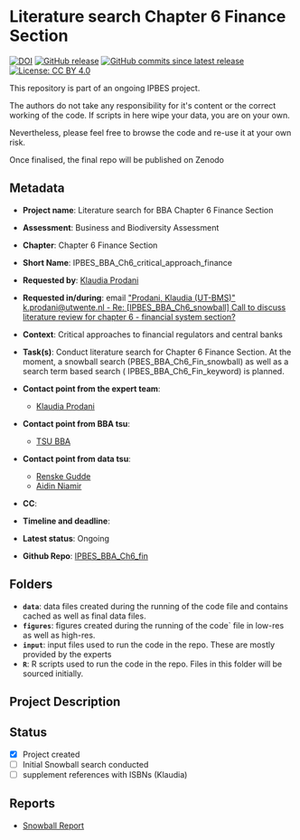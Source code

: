 # Literature search Chapter 6 Finance Section

[![DOI](https://zenodo.org/badge/DOI/9999999999.svg)](https://doi.org/9999999999)
[![GitHub release](https://img.shields.io/github/release/IPBES-Data/IPBES_BBA_Ch6_fin.svg)](https://github.com/IPBES-Data/IPBES_BBA_Ch6_fin/releases/latest)
[![GitHub commits since latest release](https://img.shields.io/github/commits-since/IPBES-Data/IPBES_BBA_Ch6_fin/latest)](https://github.com/IPBES-Data/IPBES_BBA_Ch6_fin/commits/main)
[![License: CC BY 4.0](https://img.shields.io/badge/License-CC%20BY%204.0-lightgrey.svg)](https://creativecommons.org/licenses/by/4.0/)

This repository is part of an ongoing IPBES project.

The authors do not take any responsibility for it's content or the correct working of the code. If scripts in here wipe your data, you are on your own.

Nevertheless, please feel free to browse the code and re-use it at your own risk.

Once finalised, the final repo will be published on Zenodo

## Metadata

- **Project name**: Literature search for BBA Chapter 6 Finance Section
- **Assessment**: Business and Biodiversity Assessment
- **Chapter**: Chapter 6 Finance Section
- **Short Name**: IPBES_BBA_Ch6_critical_approach_finance

- **Requested by**: [Klaudia Prodani](mailto:k.prodani@utwente.nl)
- **Requested in/during**: email ["Prodani, Klaudia (UT-BMS)" <k.prodani@utwente.nl> - Re: [IPBES_BBA_Ch6_snowball] Call to discuss literature review for chapter 6 - financial system section?](message://%3cAM8P195MB11065AEF7154102F2974CD4E90512@AM8P195MB1106.EURP195.PROD.OUTLOOK.COM%3e)

- **Context**: Critical approaches to financial regulators and central banks
- **Task(s)**: Conduct literature search for Chapter 6 Finance Section. At the moment, a
snowball search (PBES_BBA_Ch6_Fin_snowball) as well as a search term based search
( IPBES_BBA_Ch6_Fin_keyword) is planned.
- **Contact point from the expert team**:
  - [Klaudia Prodani](mailto:k.prodani@utwente.nl)
- **Contact point from BBA tsu**:
  - [TSU BBA](mailto:tsu.bizbiodiversity@gmail.com)
- **Contact point from data tsu**:
  - [Renske Gudde](mailto:renske.gudde@senckenberg.de)
  - [Aidin Niamir](mailto:aidin.niamir@senckenberg.de)
- **CC**:
- **Timeline and deadline**:
- **Latest status**: Ongoing

- **Github Repo**: [IPBES_BBA_Ch6_fin](https://github.com/IPBES-Data/IPBES_BBA_Ch6_critical_approach_finance)

## Folders

- **`data`**: data files created during the running of the code file and contains cached as well as final data files.
- **`figures`**: figures created during the running of the code` file in low-res as well as high-res.
- **`input`**: input files used to run the code in the repo. These are mostly provided by the experts
- **`R`**: R scripts used to run the code in the repo. Files in this folder will be sourced initially.

## Project Description

## Status

- [x] Project created
- [ ] Initial Snowball search conducted
- [ ] supplement references with ISBNs (Klaudia)

## Reports

- [Snowball Report](Report.html)

<!-- - [Keyword Report](IPBES_BBA_Ch6_Fin_keyword.html) -->
